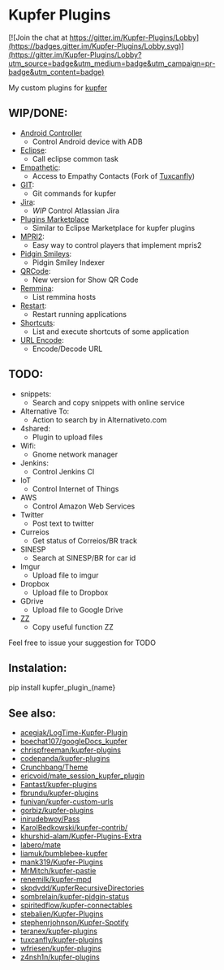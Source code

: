 Kupfer Plugins
==============

[![Join the chat at https://gitter.im/Kupfer-Plugins/Lobby](https://badges.gitter.im/Kupfer-Plugins/Lobby.svg)](https://gitter.im/Kupfer-Plugins/Lobby?utm_source=badge&utm_medium=badge&utm_campaign=pr-badge&utm_content=badge)

My custom plugins for [kupfer](https://github.com/kupferlauncher/kupfer/)

WIP/DONE:
---------
* [Android Controller](./android_controller)
  * Control Android device with ADB
* [Eclipse](./k2e):
  * Call eclipse common task
* [Empathetic](./empathetic):
  * Access to Empathy Contacts (Fork of [Tuxcanfly](https://github.com/tuxcanfly/kupfer/blob/master/kupfer/plugin/empathy.py))
* [GIT](./git):
  * Git commands for kupfer
* [Jira](./jira_plugin):
  * *WIP* Control Atlassian Jira
* [Plugins Marketplace](./marketplace)
  * Similar to Eclipse Marketplace for kupfer plugins
* [MPRI2](./mpris_2):
  * Easy way to control  players that implement mpris2
* [Pidgin Smileys](./pidgin_smiley):
  * Pidgin Smiley Indexer
* [QRCode](./show_qrcode):
  * New version for Show QR Code
* [Remmina](./remmina):
  * List remmina hosts
* [Restart](./restart_app):
  * Restart running applications
* [Shortcuts](./shortcuts):
  * List and execute shortcuts of some application
* [URL Encode](./url_encode):
  * Encode/Decode URL


TODO:
-----
* snippets:
  * Search and copy snippets with online service
* Alternative To:
  * Action to search by in Alternativeto.com
* 4shared:
  * Plugin to upload files
* Wifi:
  * Gnome network manager
* Jenkins:
  * Control Jenkins CI
* IoT
  * Control Internet of Things
* AWS
  * Control Amazon Web Services
* Twitter
  * Post text to twitter
* Curreios
  * Get status of Correios/BR track
* SINESP
  * Search at SINESP/BR for car id
* Imgur
  * Upload file to imgur
* Dropbox
  * Upload file to Dropbox
* GDrive
  * Upload file to Google Drive
* [ZZ](https://github.com/funcoeszz/funcoeszz)
  * Copy useful function ZZ

Feel free to issue your suggestion for TODO


Instalation:
------------

pip install kupfer_plugin_(name}


See also:
---------

* [acegiak/LogTime-Kupfer-Plugin](https://github.com/acegiak/LogTime-Kupfer-Plugin)
* [boechat107/googleDocs_kupfer](https://github.com/boechat107/googleDocs_kupfer)
* [chrispfreeman/kupfer-plugins](https://github.com/chrispfreeman/kupfer-plugins)
* [codepanda/kupfer-plugins](https://github.com/codepanda/kupfer-plugins)
* [Crunchbang/Theme](http://crunchbang.org/forums/viewtopic.php?id=27501)
* [ericvoid/mate_session_kupfer_plugin](https://github.com/ericvoid/mate_session_kupfer_plugin)
* [Fantast/kupfer-plugins](https://github.com/Fantast/kupfer-plugins)
* [fbrundu/kupfer-plugins](https://github.com/fbrundu/kupfer-plugins)
* [funivan/kupfer-custom-urls](https://github.com/funivan/kupfer-custom-urls)
* [gorbiz/kupfer-plugins](https://github.com/gorbiz/kupfer-plugins)
* [inirudebwoy/Pass](https://github.com/inirudebwoy/kupfer/blob/master/kupfer/plugin/pass.py)
* [KarolBedkowski/kupfer-contrib/](https://github.com/KarolBedkowski/kupfer-contrib/)
* [khurshid-alam/Kupfer-Plugins-Extra](https://github.com/khurshid-alam/Kupfer-Plugins-Extra)
* [labero/mate](https://github.com/labero/kupfer/blob/MATE-desktop/kupfer/plugin/session_mate.py)
* [liamuk/bumblebee-kupfer](https://github.com/liamuk/bumblebee-kupfer)
* [mank319/Kupfer-Plugins](https://github.com/mank319/Kupfer-Plugins)
* [MrMitch/kupfer-pastie](https://github.com/MrMitch/kupfer-pastie)
* [renemilk/kupfer-mpd](https://github.com/renemilk/kupfer-mpd)
* [skpdvdd/KupferRecursiveDirectories](https://github.com/skpdvdd/KupferRecursiveDirectories)
* [sombrelain/kupfer-pidgin-status](https://github.com/sombrelain/kupfer-pidgin-status)
* [spiritedflow/kupfer-connectables](https://github.com/spiritedflow/kupfer-connectables)
* [stebalien/Kupfer-Plugins](http://stebalien.com/blog/kupfer-plugins/)
* [stephenrjohnson/Kupfer-Spotify](https://github.com/stephenrjohnson/Kupfer-Spotify)
* [teranex/kupfer-plugins](https://github.com/teranex/kupfer-plugins)
* [tuxcanfly/kupfer-plugins](https://github.com/tuxcanfly/kupfer-plugins)
* [wfriesen/kupfer-plugins](https://github.com/wfriesen/kupfer-plugins)
* [z4nsh1n/kupfer-plugins](https://github.com/z4nsh1n/kupfer-plugins)
